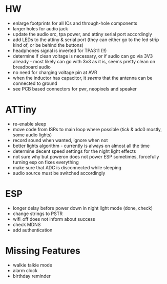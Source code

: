 # HW

- enlarge footprints for all ICs and through-hole components
- larger holes for audio jack
- update the audio src, tpa power, and attiny serial port accordingly
- add LEDs to the attiny & serial port (they can either go to the led strip kind of, or be behind the buttons)
- headphones signal is inverted for TPA311 (!!)
- determine if clean voltage is necessary, or if audio can go via 3V3 already - most likely can go with 3v3 as it is, seems pretty clean on breadboard audio
- no need for charging voltage pin at AVR
- when the inductor has capacitor, it *seems* that the antenna can be connected to ground 
- see PCB based connectors for pwr, neopixels and speaker

# ATTiny

- re-enable sleep
- move code from ISRs to main loop where possible (tick & adc0 mostly, some audio lights)
- record sound when wanted, ignore when not
- better lights algorithm - currently is always on almost all the time
- determine decent speed settings for the night light effects
- not sure why but poweron does not power ESP sometimes, forcefully turning esp on fixes everything
- make sure that ADC is disconnected while sleeping
- audio source must be switched accordingly

# ESP

- longer delay before power down in night light mode (done, check)
- change strings to PSTR
- wifi_off does not inform about success
- check MDNS
- add authentication

 # Missing Features

 - walkie talkie mode
 - alarm clock
 - birthday reminder
